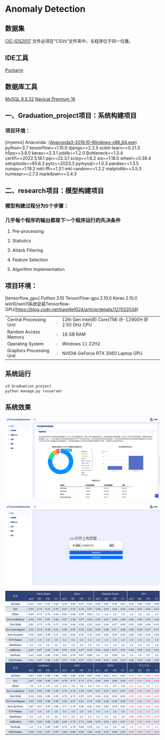 # Anomaly Detection


## 数据集
[CIC-IDS2017](https://www.unb.ca/cic/datasets/ids-2017.html)
文件必须在"CSVs"文件夹中，与程序位于同一位置。

## IDE工具
[Pycharm](https://www.jetbrains.com/pycharm/)

## 数据库工具
[MySQL 8.0.32](https://downloads.mysql.com/archives/installer/)  [Navicat Premium 16](https://www.navicat.com.cn/products)


## 一、Graduation_project项目：系统构建项目
### 项目环境：
[myenvs]
Anaconda（[Anaconda3-2019.10-Windows-x86_64.exe](https://mirrors.tuna.tsinghua.edu.cn/anaconda/archive/))  python=3.7
tensorflow==1.15.0
django==2.2.5
scikit-learn==0.21.3
h5py==3.8.0
keras==2.3.1
joblib==1.2.0
Bottleneck==1.3.4
certifi==2022.5.18.1
pip==22.3.1
scipy==1.6.2
six==1.16.0
wheel==0.38.4
setuptools==65.6.3
pytz==2023.3
pymysql==1.0.3
pandas==1.3.5
numpy==1.19.2
mkl-fft==1.3.1
mkl-random==1.2.2
matplotlib==3.5.3
numexpr==2.7.3
markdown==3.4.3



## 二、research项目：模型构建项目
### 模型构建过程分为5个步骤：
### 几乎每个程序的输出都是下一个程序运行的先决条件
1. Pre-processing

2. Statistics
3. Attack Filtering
4. Feature Selection
5. Algorithm Implementation

## 项目环境：
[tensorflow_gpu]
Python 3.10
TensorFlow-gpu 2.10.0
Keras 2.10.0
win10/win11系统安装Tensorflow-GPU(https://blog.csdn.net/kamille1024/article/details/127022034)


|  | |   |
| ------ |--|  ------ |
|Central Processing Unit|:|12th Gen Intel(R) Core(TM) i9-12900H @ 2.50 GHz CPU|
| Random Access Memory	|:|	16 GB RAM|
| Operating System	|:|	Windows 11 22H2 |
| Graphics Processing Unit	|:|	NVIDIA GeForce RTX 3060 Laptop GPU|




## 系统运行
```
cd Graduation_project
python manage.py runserver
```



## 系统效果

![异常流量检测系统展示图](./img/异常流量检测系统展示图.png)

![上传文件界面](./img/上传文件界面.png)

![模型与其他机器学习模型的性能对比](./img/模型与其他机器学习模型的性能对比.png)
